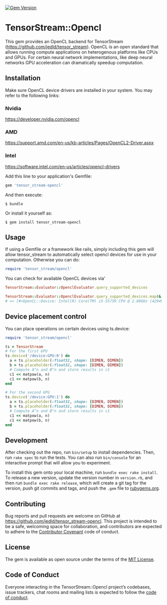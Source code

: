 [![Gem Version](https://badge.fury.io/rb/tensor_stream.svg)](https://badge.fury.io/rb/tensor_stream)

# TensorStream::Opencl

This gem provides an OpenCL backend for TensorStream (https://github.com/jedld/tensor_stream). OpenCL is an open standard
that allows running compute applications on heterogenous platforms like CPUs and GPUs. For certain neural network implementations, like deep neural networks GPU acceleration can dramatically speedup computation.

## Installation

Make sure OpenCL device drivers are installed in your system. You may refer to the following links:

### Nvidia

https://developer.nvidia.com/opencl

### AMD

https://support.amd.com/en-us/kb-articles/Pages/OpenCL2-Driver.aspx


### Intel

https://software.intel.com/en-us/articles/opencl-drivers


Add this line to your application's Gemfile:

```ruby
gem 'tensor_stream-opencl'
```

And then execute:

    $ bundle

Or install it yourself as:

    $ gem install tensor_stream-opencl

## Usage

If using a Gemfile or a framework like rails, simply including this gem will allow tensor_stream to automatically select opencl devices for use in your computation. Otherwise you can do:

```ruby
require 'tensor_stream/opencl'
```

You can check for available OpenCL devices via'

```ruby
TensorStream::Evaluator::OpenclEvaluator.query_supported_devices

TensorStream::Evaluator::OpenclEvaluator.query_supported_devices.map(&:native_device)
# => [#<OpenCL::Device: Intel(R) Core(TM) i5-5575R CPU @ 2.80GHz (4294967295)>, #<OpenCL::Device: Intel(R) Iris(TM) Pro Graphics 6200 (16925952)>]
```

## Device placement control

You can place operations on certain devices using ts.device:

```ruby
require 'tensor_stream/opencl'

ts = TensorStream
# For the first GPU
ts.device('/device:GPU:0') do
  a = ts.placeholder(:float32, shape: [DIMEN, DIMEN])
  b = ts.placeholder(:float32, shape: [DIMEN, DIMEN])
  # Compute A^n and B^n and store results in c1
  c1 << matpow(a, n)
  c1 << matpow(b, n)
end

# For the second GPU
ts.device('/device:GPU:1') do
  a = ts.placeholder(:float32, shape: [DIMEN, DIMEN])
  b = ts.placeholder(:float32, shape: [DIMEN, DIMEN])
  # Compute A^n and B^n and store results in c1
  c1 << matpow(a, n)
  c1 << matpow(b, n)
end
```

## Development

After checking out the repo, run `bin/setup` to install dependencies. Then, run `rake spec` to run the tests. You can also run `bin/console` for an interactive prompt that will allow you to experiment.

To install this gem onto your local machine, run `bundle exec rake install`. To release a new version, update the version number in `version.rb`, and then run `bundle exec rake release`, which will create a git tag for the version, push git commits and tags, and push the `.gem` file to [rubygems.org](https://rubygems.org).

## Contributing

Bug reports and pull requests are welcome on GitHub at https://github.com/jedld/tensor_stream-opencl. This project is intended to be a safe, welcoming space for collaboration, and contributors are expected to adhere to the [Contributor Covenant](http://contributor-covenant.org) code of conduct.

## License

The gem is available as open source under the terms of the [MIT License](https://opensource.org/licenses/MIT).

## Code of Conduct

Everyone interacting in the TensorStream::Opencl project’s codebases, issue trackers, chat rooms and mailing lists is expected to follow the [code of conduct](https://github.com/[USERNAME]/tensor_stream-opencl/blob/master/CODE_OF_CONDUCT.md).
